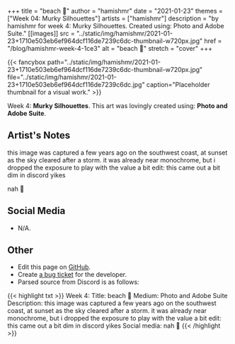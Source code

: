 +++
title =       "beach 🙂"
author =      "hamishmr"
date =        "2021-01-23"
themes =      ["Week 04: Murky Silhouettes"]
artists =     ["hamishmr"]
description = "by hamishmr for week 4: Murky Silhouettes. Created using: Photo and Adobe Suite."
[[images]]
              src = "../static/img/hamishmr/2021-01-23+1710e503eb6ef964dcf116de7239c6dc-thumbnail-w720px.jpg"
              href = "/blog/hamishmr-week-4-1ce3"
              alt = "beach 🙂"
              stretch = "cover"
+++


{{< fancybox path="../static/img/hamishmr/2021-01-23+1710e503eb6ef964dcf116de7239c6dc-thumbnail-w720px.jpg" file="../static/img/hamishmr/2021-01-23+1710e503eb6ef964dcf116de7239c6dc.jpg" caption="Placeholder thumbnail for a visual work." >}}


Week 4: **Murky Silhouettes**. This art was lovingly created using: **Photo and Adobe Suite**.

## Artist's Notes

this image was captured a few years ago on the southwest coast, at sunset as the sky cleared after a storm. it was already near monochrome, but i dropped the exposure to play with the value a bit
edit: this came out a bit dim in discord yikes

nah 🙂

## Social Media

- N/A.

## Other

- Edit this page on [GitHub](https://github.com/teaminkling/web-refresh/edit/main/content/blog/hamishmr-week-4-1ce3.md).
- Create [a bug ticket](https://github.com/teaminkling/web-refresh/issues/new?assignees=&labels=bug&template=problem-report.md&title=) for the developer.
- Parsed source from Discord is as follows:

{{< highlight txt >}}
Week 4:
Title: beach 🙂
Medium: Photo and Adobe Suite
Description: this image was captured a few years ago on the southwest coast, at sunset as the sky cleared after a storm. it was already near monochrome, but i dropped the exposure to play with the value a bit
edit: this came out a bit dim in discord yikes
Social media: nah 🙂
{{< /highlight >}}
